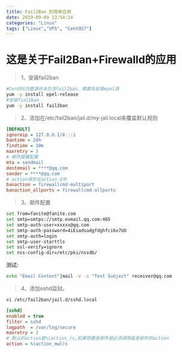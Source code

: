 ```yaml
---
title: Fail2Ban 的简单应用
date: 2019-09-09 13:54:24
categories: "Linux"
tags: ["Linux","VPS", "CentOS7"]
---
```


# 这是关于Fail2Ban+Firewalld的应用

> 1、安装fail2ban

```bash
#CentOS内置源并未包含fail2ban，需要先安装epel源
yum -y install epel-release
#安装fial2ban
yum -y install fail2ban
```
> 2、添加在/etc/fail2ban/jail.d/my-jail.local来覆盖默认规则

```ini
[DEFAULT]
ignoreip = 127.0.0.1/8 ::1
bantime = 24h
findtime = 10m
maxretry = 3
# 邮件提醒配置
mta = sendmail
destemail = ****@qq.com
sender = ****@qq.com
# action保存在action.d中
banaction = firewallcmd-multiport
banaction_allports = firewallcmd-allports
```
> 3、邮件配置

```bash
set from=fanite@fanite.com
set smtp=smtps://smtp.exmail.qq.com:465
set smtp-auth-user=xxxxx@qq.com
set smtp-auth-password=4iEsadsadgfdghfci6x7UU
set smtp-auth=login
set smtp-user-starttls
set ssl-verify=ignore
set nss-config-dir=/etc/pki/nssdb/
```
测试: 
```bash
echo "Email Content"|mail -v -s "Test Subject" receiver@qq.com
```

> 4、添加sshd监狱。

```bash
vi /etc/fail2ban/jail.d/sshd.local
```

```ini
[sshd]
enabled = true
filter = sshd
logpath  = /var/log/secure
maxretry = 3
# 默认的action是%(action_)s,如果想要发邮件就必须调用能发邮件的action
action = %(action_mwl)s
```
